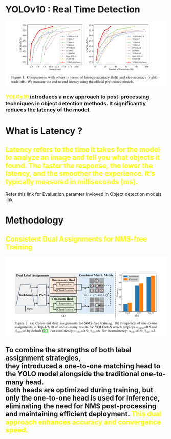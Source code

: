 # YOLOv10 : Real Time Detection
![alt text](images/image1.png)
### <span style="color:yellow; font-weight:bold">YOLOv10</span> introduces a new approach to post-processing techniques in object detection methods. It significantly reduces the latency of the model.

# What is Latency ?
## <span style="color:yellow"> Latency refers to the time it takes for the model to analyze an image and tell you what objects it found. The faster the response, the lower the latency, and the smoother the experience. It’s typically measured in milliseconds (ms). 

Refer this link for Evaluation paramter invloved in Object detection models [link](https://medium.com/@nikitamalviya/evaluation-of-object-detection-models-flops-fps-latency-params-size-memory-storage-map-8dc9c7763cfe)


# Methodology
## <span style="color:yellow"> Consistent Dual Assignments for NMS-free Training
![alt text](images/image2.png)

## To combine the strengths of both label assignment strategies, <br> they introduced a one-to-one matching head to the YOLO model alongside the traditional one-to-many head. <br> Both heads are optimized during training, but only the one-to-one head is used for inference, eliminating the need for NMS post-processing and maintaining efficient deployment.  <span style="color:yellow"> This dual approach enhances accuracy and convergence speed.